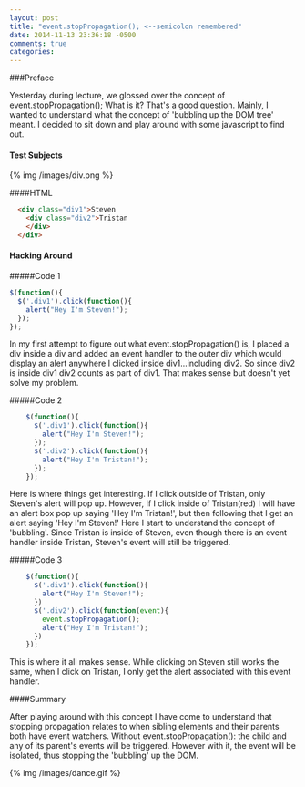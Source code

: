 ```yaml
---
layout: post
title: "event.stopPropagation(); <--semicolon remembered"
date: 2014-11-13 23:36:18 -0500
comments: true
categories: 
---
```

###Preface

Yesterday during lecture, we glossed over the concept of event.stopPropagation(); What is it? That's a good question. Mainly, I wanted to understand what the concept of 'bubbling up the DOM tree' meant. I decided to sit down and play around with some javascript to find out.

#### Test Subjects
{% img /images/div.png %}

####HTML
``` html
  <div class="div1">Steven
    <div class="div2">Tristan    
    </div>    
  </div>
```

#### Hacking Around

#####Code 1
```javascript
$(function(){
  $('.div1').click(function(){
    alert("Hey I'm Steven!");
  });
});
```

In my first attempt to figure out what event.stopPropagation() is, I placed a div inside a div and added an event handler to the outer div which would display an alert anywhere I clicked inside div1...including div2. So since div2 is inside div1 div2 counts as part of div1. That makes sense but doesn't yet solve my problem.

#####Code 2
``` javascript
    $(function(){
      $('.div1').click(function(){
        alert("Hey I'm Steven!");
      });
      $('.div2').click(function(){
        alert("Hey I'm Tristan!");
      });
    });
```
 Here is where things get interesting. If I click outside of Tristan, only Steven's alert will pop up. However, If I click inside of Tristan(red) I will have an alert box pop up saying 'Hey I'm Tristan!', but then following that I get an alert saying 'Hey I'm Steven!' Here I start to understand the concept of 'bubbling'. Since Tristan is inside of Steven, even though there is an event handler inside Tristan, Steven's event will still be triggered.


 #####Code 3
``` javascript
    $(function(){
      $('.div1').click(function(){
        alert("Hey I'm Steven!");
      })
      $('.div2').click(function(event){
        event.stopPropagation();
        alert("Hey I'm Tristan!");
      })
    });
```

[link text itself]: (../downloads/prop2.html)
This is where it all makes sense. While clicking on Steven still works the same, when I click on Tristan, I only get the alert associated with this event handler. 


####Summary

After playing around with this concept I have come to understand that stopping propagation relates to when sibling elements and their parents both have event watchers. Without event.stopPropagation(): the child and any of its parent's events will be triggered. However with it, the event will be isolated, thus stopping the 'bubbling' up the DOM.

{% img /images/dance.gif %}
